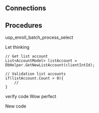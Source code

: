 ## Connections

## Procedures

usp_enroll_batch_process_select

Let thinking 
``` CSharp
// Get list account
List<AccountModel> listAccount = DbHelper.GetNewListAccount(clientIntId);

// Validation list accounts
if(listAccount.Count > 0){
	//
}

```

verify code
Wow perfect

New code


